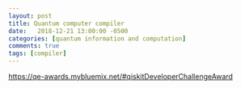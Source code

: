 ```yaml
---
layout: post
title: Quantum computer compiler
date:   2018-12-21 13:00:00 -0500
categories: [quantum information and computation]
comments: true
tags: [compiler]
---
```



https://qe-awards.mybluemix.net/#qiskitDeveloperChallengeAward
